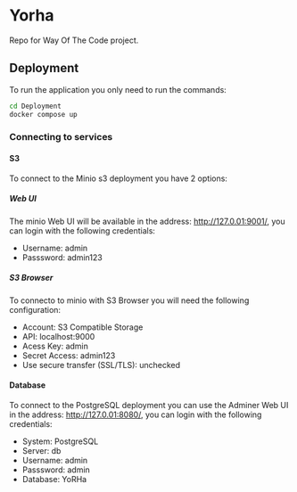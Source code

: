 # Yorha
Repo for Way Of The Code project.

## Deployment
To run the application you only need to run the commands:

```bash
cd Deployment
docker compose up
```
### Connecting to services
#### S3
To connect to the Minio s3 deployment you have 2 options:
##### Web UI
The minio Web UI will be available in the address: http://127.0.01:9001/, you can login with the following credentials:
- Username: admin
- Passsword: admin123
##### S3 Browser
To connecto to minio with S3 Browser you will need the following configuration:
- Account: S3 Compatible Storage
- API: localhost:9000
- Acess Key: admin
- Secret Access: admin123
- Use secure transfer (SSL/TLS): unchecked
#### Database
To connect to the PostgreSQL deployment you can use the Adminer Web UI in the address: http://127.0.01:8080/, you can login with the following credentials:
- System: PostgreSQL
- Server: db
- Username: admin
- Passsword: admin
- Database:  YoRHa
